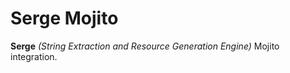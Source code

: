# Serge Mojito

**Serge** _(String Extraction and Resource Generation Engine)_ Mojito integration.

